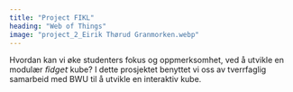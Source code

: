 ```yaml
---
title: "Project FIKL"
heading: "Web of Things"
image: "project_2_Eirik Thørud Granmorken.webp"
---
```


Hvordan kan vi øke studenters fokus og oppmerksomhet, ved å utvikle en modulær 𝘧𝘪𝘥𝘨𝘦𝘵 kube? I dette prosjektet benyttet vi oss av tverrfaglig samarbeid med BWU til å utvikle en interaktiv kube.
